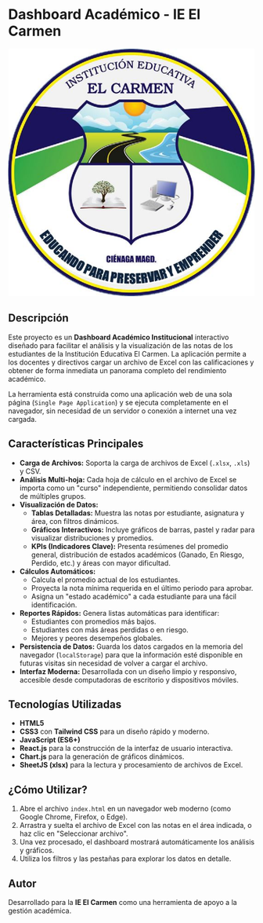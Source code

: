 # Dashboard Académico - IE El Carmen

![Escudo IE El Carmen](escudo-el-carmen.jpg)

## Descripción

Este proyecto es un **Dashboard Académico Institucional** interactivo diseñado para facilitar el análisis y la visualización de las notas de los estudiantes de la Institución Educativa El Carmen. La aplicación permite a los docentes y directivos cargar un archivo de Excel con las calificaciones y obtener de forma inmediata un panorama completo del rendimiento académico.

La herramienta está construida como una aplicación web de una sola página (`Single Page Application`) y se ejecuta completamente en el navegador, sin necesidad de un servidor o conexión a internet una vez cargada.

## Características Principales

- **Carga de Archivos:** Soporta la carga de archivos de Excel (`.xlsx`, `.xls`) y CSV.
- **Análisis Multi-hoja:** Cada hoja de cálculo en el archivo de Excel se importa como un "curso" independiente, permitiendo consolidar datos de múltiples grupos.
- **Visualización de Datos:**
    - **Tablas Detalladas:** Muestra las notas por estudiante, asignatura y área, con filtros dinámicos.
    - **Gráficos Interactivos:** Incluye gráficos de barras, pastel y radar para visualizar distribuciones y promedios.
    - **KPIs (Indicadores Clave):** Presenta resúmenes del promedio general, distribución de estados académicos (Ganado, En Riesgo, Perdido, etc.) y áreas con mayor dificultad.
- **Cálculos Automáticos:**
    - Calcula el promedio actual de los estudiantes.
    - Proyecta la nota mínima requerida en el último periodo para aprobar.
    - Asigna un "estado académico" a cada estudiante para una fácil identificación.
- **Reportes Rápidos:** Genera listas automáticas para identificar:
    - Estudiantes con promedios más bajos.
    - Estudiantes con más áreas perdidas o en riesgo.
    - Mejores y peores desempeños globales.
- **Persistencia de Datos:** Guarda los datos cargados en la memoria del navegador (`localStorage`) para que la información esté disponible en futuras visitas sin necesidad de volver a cargar el archivo.
- **Interfaz Moderna:** Desarrollada con un diseño limpio y responsivo, accesible desde computadoras de escritorio y dispositivos móviles.

## Tecnologías Utilizadas

- **HTML5**
- **CSS3** con **Tailwind CSS** para un diseño rápido y moderno.
- **JavaScript (ES6+)**
- **React.js** para la construcción de la interfaz de usuario interactiva.
- **Chart.js** para la generación de gráficos dinámicos.
- **SheetJS (xlsx)** para la lectura y procesamiento de archivos de Excel.

## ¿Cómo Utilizar?

1.  Abre el archivo `index.html` en un navegador web moderno (como Google Chrome, Firefox, o Edge).
2.  Arrastra y suelta el archivo de Excel con las notas en el área indicada, o haz clic en "Seleccionar archivo".
3.  Una vez procesado, el dashboard mostrará automáticamente los análisis y gráficos.
4.  Utiliza los filtros y las pestañas para explorar los datos en detalle.

## Autor

Desarrollado para la **IE El Carmen** como una herramienta de apoyo a la gestión académica.
